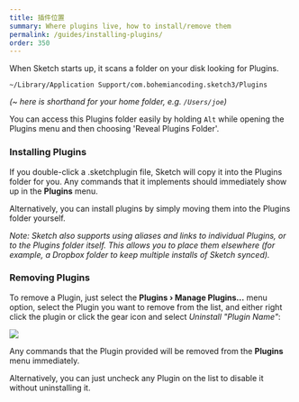 ```yaml
---
title: 插件位置
summary: Where plugins live, how to install/remove them
permalink: /guides/installing-plugins/
order: 350
---
```


When Sketch starts up, it scans a folder on your disk looking for Plugins.

```
~/Library/Application Support/com.bohemiancoding.sketch3/Plugins
```

*(~ here is shorthand for your home folder, e.g. `/Users/joe`)*

You can access this Plugins folder easily by holding `Alt` while opening the Plugins menu and then choosing 'Reveal Plugins Folder'.


### Installing Plugins

If you double-click a .sketchplugin file, Sketch will copy it into the Plugins folder for you. Any commands that it implements should immediately show up in the **Plugins** menu.

Alternatively, you can install plugins by simply moving them into the Plugins folder yourself.

*Note: Sketch also supports using aliases and links to individual Plugins, or to the Plugins folder itself. This allows you to place them elsewhere (for example, a Dropbox folder to keep multiple installs of Sketch synced).*


### Removing Plugins

To remove a Plugin, just select the **Plugins › Manage Plugins…** menu option, select the Plugin you want to remove from the list, and either right click the plugin or click the gear icon and select *Uninstall "Plugin Name"*:

![](/images/developer/plugin-uninstall.png)

Any commands that the Plugin provided will be removed from the **Plugins** menu immediately.

Alternatively, you can just uncheck any Plugin on the list to disable it without uninstalling it.
